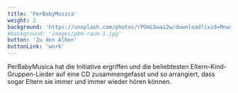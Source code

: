 ```yaml
---
title: 'PerBabyMusica'
weight: 2
background: 'https://unsplash.com/photos/rPOmLGwai2w/download?ixid=MnwxMjA3fDB8MXxzZWFyY2h8Mnx8bXVzaWN8ZW58MHx8fHwxNjU4MjMxMDU1&force=true'
#background: 'images/pbm-raum-1.jpg'
button: 'Zu den Alben'
buttonLink: 'work'
---
```


PerBabyMusica hat die Initiative ergriffen und die beliebtesten Eltern-Kind-Gruppen-Lieder auf eine CD zusammengefasst und so arrangiert, dass sogar Eltern sie immer und immer wieder hören können.